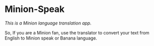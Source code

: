 # Minion-Speak
*This is a Minion language translation app.* 

So, If you are a Minion fan, use the translator to convert your text from English to Minion speak or Banana language.

